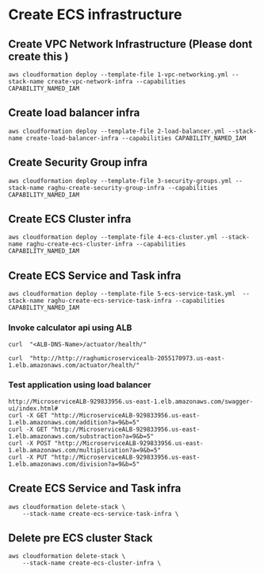 # Create ECS infrastructure

## Create VPC Network Infrastructure (Please dont create this )

    aws cloudformation deploy --template-file 1-vpc-networking.yml --stack-name create-vpc-network-infra --capabilities CAPABILITY_NAMED_IAM 

## Create load balancer infra

    aws cloudformation deploy --template-file 2-load-balancer.yml --stack-name create-load-balancer-infra --capabilities CAPABILITY_NAMED_IAM 

## Create Security Group infra

    aws cloudformation deploy --template-file 3-security-groups.yml --stack-name raghu-create-security-group-infra --capabilities CAPABILITY_NAMED_IAM 

## Create ECS Cluster infra

    aws cloudformation deploy --template-file 4-ecs-cluster.yml --stack-name raghu-create-ecs-cluster-infra --capabilities CAPABILITY_NAMED_IAM 

## Create ECS Service and Task infra

    aws cloudformation deploy --template-file 5-ecs-service-task.yml  --stack-name raghu-create-ecs-service-task-infra --capabilities CAPABILITY_NAMED_IAM 

### Invoke calculator api using ALB

    curl  "<ALB-DNS-Name>/actuator/health/"

    curl  "http://http://raghumicroservicealb-2055170973.us-east-1.elb.amazonaws.com/actuator/health/"

### Test application using load balancer
    http://MicroserviceALB-929833956.us-east-1.elb.amazonaws.com/swagger-ui/index.html#
    curl -X GET "http://MicroserviceALB-929833956.us-east-1.elb.amazonaws.com/addition?a=9&b=5"
    curl -X GET "http://MicroserviceALB-929833956.us-east-1.elb.amazonaws.com/substraction?a=9&b=5"
    curl -X POST "http://MicroserviceALB-929833956.us-east-1.elb.amazonaws.com/multiplication?a=9&b=5"
    curl -X PUT "http://MicroserviceALB-929833956.us-east-1.elb.amazonaws.com/division?a=9&b=5"

## Create ECS Service and Task infra

    aws cloudformation delete-stack \
        --stack-name create-ecs-service-task-infra \

## Delete pre ECS cluster Stack

    aws cloudformation delete-stack \
        --stack-name create-ecs-cluster-infra \
